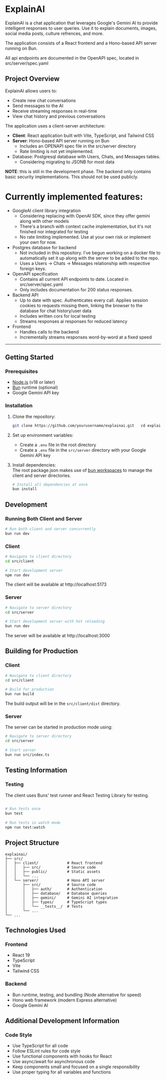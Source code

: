 # ExplainAI

ExplainAI is a chat application that leverages Google's Gemini AI to provide intelligent responses to user queries. Use it to explain documents, images, social media posts, culture refrences, and more.

The application consists of a React frontend and a Hono-based API server running on Bun.

All api endpoints are documented in the OpenAPI spec, located in src/server/spec.yaml

## Project Overview

ExplainAI allows users to:
- Create new chat conversations
- Send messages to the AI
- Receive streaming responses in real-time
- View chat history and previous conversations

The application uses a client-server architecture:
- **Client**: React application built with Vite, TypeScript, and Tailwind CSS
- **Server**: Hono-based API server running on Bun
    - Includes an OPENAPI spec file in the src/server directory
    - Rate limiting is not yet implemented.
- Database: Postgresql database with Users, Chats, and Messages tables.
    - Considering migrating to JSONB for most data

**NOTE**: this is still in the development phase. The backend only contains basic security implementations. This should not be used publicly.

# Currently implemented features:
- GoogleAI client library integration
    - Considering replacing with OpenAI SDK, since they offer gemini along with other models
    - There's a branch with context cache implementation, but it's not finished nor integrated for testing
    - No rate limiting implemented. Use at your own risk or implement your own for now.
- Postgres database for backend
    - Not included in this repository. I've begun working on a docker file to automatically set it up along with the server to be added to the repo.
    - Uses a Users -> Chats -> Messages relationship with respective foreign keys.
- OpenAPI specification
    - Contains all current API endpoints to date. Located in src/server/spec.yaml
    - Only includes documentation for 200 status responses.
- Backend API
    - Up to date with spec. Authenticates every call. Applies session cookies to requests missing them, linking the browser to the database for chat history/user data
    - Includes written cors for local testing
    - Streams responses ai responses for reduced latency
- Frontend
    - Handles calls to the backend
    - Incrementally streams responses word-by-word at a fixed speed

- - -   

## Getting Started

### Prerequisites

- [Node.js](https://nodejs.org/) (v18 or later)
- [Bun](https://bun.sh/) runtime (optional)
- Google Gemini API key

### Installation

1. Clone the repository:
   ```bash  
   git clone https://github.com/yourusername/explainai.git   cd explainai   ```  
2. Set up environment variables:
    - Create a `.env` file in the root directory
    - Create a `.env` file in the `src/server` directory with your Google Gemini API key

3. Install dependencies:  
   The root package.json makes use of [bun workspaces](https://bun.sh/docs/install/workspaces) to manage the client and server directories.

   ```bash  
   # Install all dependencies at once  
   bun install  
   ```  
## Development

### Running Both Client and Server

```bash  
# Run both client and server concurrently  
bun run dev  
```  

### Client

```bash  
# Navigate to client directory  
cd src/client  
  
# Start development server  
npm run dev  
```  

The client will be available at http://localhost:5173

### Server

```bash  
# Navigate to server directory  
cd src/server  
  
# Start development server with hot reloading  
bun run dev  
```  

The server will be available at http://localhost:3000

## Building for Production

### Client

```bash  
# Navigate to client directory  
cd src/client  
  
# Build for production  
bun run build  
```  

The build output will be in the `src/client/dist` directory.

### Server

The server can be started in production mode using:

```bash  
# Navigate to server directory  
cd src/server  
  
# Start server  
bun run src/index.ts  
```  

## Testing Information

### Testing

The client uses Buns' test runner and React Testing Library for testing.

```bash  
  
# Run tests once  
bun test  
  
# Run tests in watch mode  
npm run test:watch  
```  
## Project Structure

```  
explainai/  
├── src/  
│   ├── client/             # React frontend  
│   │   ├── src/            # Source code  
│   │   ├── public/         # Static assets  
│   │   └── ...  
│   └── server/             # Hono API server  
│       ├── src/            # Source code  
│       │   ├── auth/       # Authentication  
│       │   ├── database/   # Database queries  
│       │   ├── gemini/     # Gemini AI integration  
│       │   ├── types/      # TypeScript types  
│       │   └── __tests__/  # Tests  
│       └── ...  
└── ...  
```  

## Technologies Used

### Frontend
- React 19
- TypeScript
- Vite
- Tailwind CSS

### Backend
- Bun runtime, testing, and bundling (Node alternative for speed)
- Hono web framework  (modern Express alternative)
- Google Gemini AI

## Additional Development Information
### Code Style

- Use TypeScript for all code
- Follow ESLint rules for code style
- Use functional components with hooks for React
- Use async/await for asynchronous code
- Keep components small and focused on a single responsibility
- Use proper typing for all variables and functions  